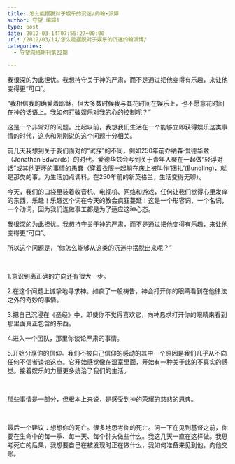 ```yaml
---
title: 怎么能摆脱对于娱乐的沉迷/约翰•派博
author: 守望 编辑1
type: post
date: 2012-03-14T07:55:27+00:00
url: /2012/03/14/怎么能摆脱对于娱乐的沉迷约翰派博/
categories:
  - 守望网络期刊第22期

---
```

我很深的为此担忧。我想持守关于神的严肃，而不是通过把他变得有乐趣，来让他变得更“可口”。

<!--more-->

“我相信我的确爱着耶稣，但大多数时候我与其花时间在娱乐上，也不愿意花时间在神的话语上。我如何打破娱乐对我的心的控制呢？”

这是一个非常好的问题。比起以前，我想我们生活在一个能够立即获得娱乐这类事情的时代，这点和刚刚说的这个问题十分相关。

前几天我想到关于我们面对的“试探”的不同，例如250年前乔纳森·爱德华兹（Jonathan Edwards）的时代。爱德华兹会写到关于青年人聚在一起做“轻浮对话”或其他更坏的事情的愚蠢（穿着衣服一起躺在床上被叫作‘捆扎’(Bundling)，就是那类的事。为生活加点调料。在250年前的新英格兰，生活变得无聊）。

今天，我们的口袋里装着收音机、电视机、网络和游戏，任何让我们觉得心里发痒的东西，乐趣！乐趣这个词在今天的教会疯狂蔓延！这是一个形容词，一个名词，一个动词，因为我们连做事工都是为了适应这种心态。

我很深的为此担忧。我想持守关于神的严肃，而不是通过把他变得有乐趣，来让他变得更“可口”。

所以这个问题是，“你怎么能够从这类的沉迷中摆脱出来呢？”

&nbsp;

1.意识到离正确的方向还有很大一步。

2.在这个问题上诚挚地寻求神。如疯了一般祷告，神会打开你的眼睛看到在他律法之外的奇妙的事情。

3.把自己沉浸在《圣经》中，即使你不觉得喜欢它，向神恳求打开你的眼睛来看到那里面真正包含的东西。

4.进入一个团队，那里你谈论严肃的事情。

5.开始分享你的信仰。我们不被自己信仰的感动的其中一个原因是我们几乎从不向任何不信者谈论这点。它开始感觉像在温室里面，开始有一种关于此的不真实的感觉。接着娱乐的力量更多统治了我们的生活。

&nbsp;

那些事情是一部分，但根本上来说，是感受到神的荣耀的慈悲的恩典。

&nbsp;

最后一个建议：想想你的死亡。很多地思考你的死亡。问一下在见到基督之前，你要在生命中的每一季、每一天、每个钟头做些什么。我这几天一直在这样做。我思考死亡的后果，我想要自己在被发现时正在做什么，我如何准备来见到他，向他交账。